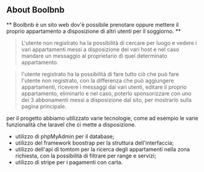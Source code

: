 ## About Boolbnb

** Boolbnb è un sito web dov'è possibile prenotare oppure mettere il proprio appartamento a disposizione di altri utenti per il soggiorno. **

> L'utente non registrato ha la possibilità di cercare per luogo e vedere i vari appartamenti messi a disposizione dei vari host e nel caso mandare un messaggio al proprietario di quel determinato appartamento.

> l'utente registrato ha la possibilità di fare tutto ciò che può fare l'utente non registrato, con la differenza che può aggiungere appartamenti, ricevere i messaggi dai vari utenti, editare il proprio appartamento, eliminarlo e nel caso, poterlo sponsorizzare con uno dei 3 abbonamenti messi a disposizione dal sito, per mostrarlo sulla pagina principale.


per il progetto abbiamo utilizzato varie tecnologie, come ad esempio le varie funzionalità che laravel che ci mette a disposizione.
- utilizzo di phpMyAdmin per il database;
- utilizzo del framework boostrap per la struttura dell'interfaccia;
- utilizzo dell'api di tomtom per la ricerca degli appartamenti nella zona richiesta, con la possibilità di filtrare per range e servizi;
- utilizzo di stripe per i pagamenti con carta.

